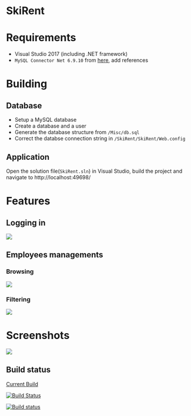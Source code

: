 # SkiRent

# Requirements

 * Visual Studio 2017 (including .NET framework)
 * `MySQL Connector Net 6.9.10` from [here](https://dev.mysql.com/downloads/connector/net/6.9.html), add references

# Building

## Database

 * Setup a MySQL database
 * Create a database and a user
 * Generate the database structure from `/Misc/db.sql`
 * Correct the databse connection string in `/SkiRent/SkiRent/Web.config`

## Application
Open the solution file(`SkiRent.sln`) in Visual Studio, build the project and navigate to http://localhost:49698/

# Features

## Logging in
![](https://i.imgur.com/29hZc0X.png)


## Employees managements

### Browsing

![](https://i.imgur.com/m7NUDuM.png)


### Filtering

![](https://i.imgur.com/52tC1B1.png)


# Screenshots

![](https://i.imgur.com/RZj8Cb5.png)

## Build status

[Current Build](http://skirent.eu-central-1.elasticbeanstalk.com)

[![Build Status](https://travis-ci.com/nazywam/ZTW-Wypozyczalnia-sprzetu-narciarskiego.svg?branch=master)](https://travis-ci.com/nazywam/ZTW-Wypozyczalnia-sprzetu-narciarskiego)

[![Build status](https://ci.appveyor.com/api/projects/status/svbu5e3vnd4g5coc?svg=true)](https://ci.appveyor.com/project/nazywam/ztw-wypozyczalnia-sprzetu-narciarskiego)
